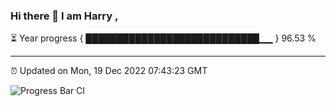### Hi there 👋 I am Harry , 

⏳ Year progress { ████████████████████████████▁▁ } 96.53 %

---

⏰ Updated on Mon, 19 Dec 2022 07:43:23 GMT

![Progress Bar CI](https://github.com/duykhang68/duykhang68/workflows/Progress%20Bar%20CI/badge.svg)
